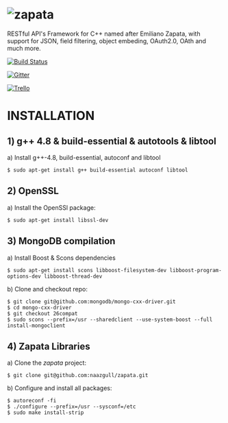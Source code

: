 ![zapata](http://dfz.pt/logo_zapata.png)
================================

RESTful API's Framework for C++ named after Emiliano Zapata, with support for JSON, field filtering, object embeding, OAuth2.0, OAth and much more.

[![Build Status](https://travis-ci.org/naazgull/zapata.svg?branch=master)](https://travis-ci.org/naazgull/zapata)

[![Gitter](https://badges.gitter.im/Join%20Chat.svg)](https://gitter.im/naazgull/zapata?utm_source=badge&utm_medium=badge&utm_campaign=pr-badge)

[![Trello](http://dfz.pt/img/trello_board.png)](https://trello.com/b/wD0PvV0H/github-com-naazgull-zapata)

# INSTALLATION

## 1) g++ 4.8 & build-essential & autotools & libtool

a) Install g++-4.8, build-essential, autoconf and libtool

	$ sudo apt-get install g++ build-essential autoconf libtool

## 2) OpenSSL

a) Install the OpenSSl package:

	$ sudo apt-get install libssl-dev

## 3) MongoDB compilation

a) Install Boost & Scons dependencies

	$ sudo apt-get install scons libboost-filesystem-dev libboost-program-options-dev libboost-thread-dev

b) Clone and checkout repo:

	$ git clone git@github.com:mongodb/mongo-cxx-driver.git
	$ cd mongo-cxx-driver
	$ git checkout 26compat
	$ sudo scons --prefix=/usr --sharedclient --use-system-boost --full install-mongoclient

## 4) Zapata Libraries

a) Clone the *zapata* project:

	$ git clone git@github.com:naazgull/zapata.git

b) Configure and install all packages:

	$ autoreconf -fi
	$ ./configure --prefix=/usr --sysconf=/etc
	$ sudo make install-strip

